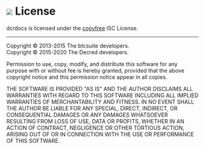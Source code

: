 # <img class="dcr-icon" src="/img/dcr-icons/Document.svg" /> License 

dcrdocs is licensed under the [copyfree](http://copyfree.org) ISC License.

---

Copyright © 2013-2015 The btcsuite developers.  
Copyright © 2015-2020 The Decred developers.

Permission to use, copy, modify, and distribute this software for any purpose with or without fee is hereby granted, provided that the above copyright notice and this permission notice appear in all copies.

THE SOFTWARE IS PROVIDED "AS IS" AND THE AUTHOR DISCLAIMS ALL WARRANTIES WITH REGARD TO THIS SOFTWARE INCLUDING ALL IMPLIED WARRANTIES OF MERCHANTABILITY AND FITNESS. IN NO EVENT SHALL THE AUTHOR BE LIABLE FOR ANY SPECIAL, DIRECT, INDIRECT, OR CONSEQUENTIAL DAMAGES OR ANY DAMAGES WHATSOEVER RESULTING FROM LOSS OF USE, DATA OR PROFITS, WHETHER IN AN ACTION OF CONTRACT, NEGLIGENCE OR OTHER TORTIOUS ACTION, ARISING OUT OF OR IN CONNECTION WITH THE USE OR PERFORMANCE OF THIS SOFTWARE.
